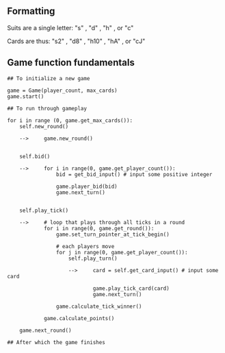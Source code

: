 ## Formatting

Suits are a single letter: "s" , "d" , "h" , or "c"

Cards are thus: "s2" , "d8" , "h10" , "hA" , or "cJ"

## Game function fundamentals

```
## To initialize a new game

game = Game(player_count, max_cards)
game.start()

## To run through gameplay

for i in range (0, game.get_max_cards()):
	self.new_round()

	-->		game.new_round()


	self.bid()

	-->		for i in range(0, game.get_player_count()):
				bid = get_bid_input() # input some positive integer

				game.player_bid(bid)
				game.next_turn()


	self.play_tick()

	-->		# loop that plays through all ticks in a round
			for i in range(0, game.get_round()):
				game.set_turn_pointer_at_tick_begin()
				
				# each players move
				for j in range(0, game.get_player_count()):
					self.play_turn()

					-->		card = self.get_card_input() # input some card
		
							game.play_tick_card(card)
							game.next_turn()
				
				game.calculate_tick_winner()

			game.calculate_points()

	game.next_round()

## After which the game finishes
```